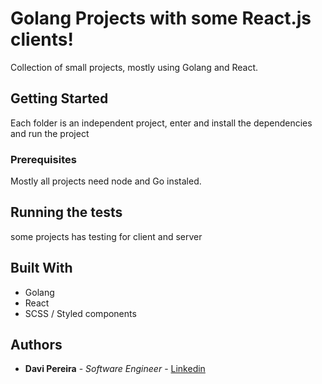 # Golang Projects with some React.js clients!

Collection of small projects, mostly using Golang and React.

## Getting Started

Each folder is an independent project, enter and install the dependencies and run the project

### Prerequisites

Mostly all projects need node and Go instaled.

## Running the tests

some projects has testing for client and server


## Built With

* Golang
* React
* SCSS / Styled components

## Authors

* **Davi Pereira** - *Software Engineer* - [Linkedin](https://www.linkedin.com/in/davipm/)
